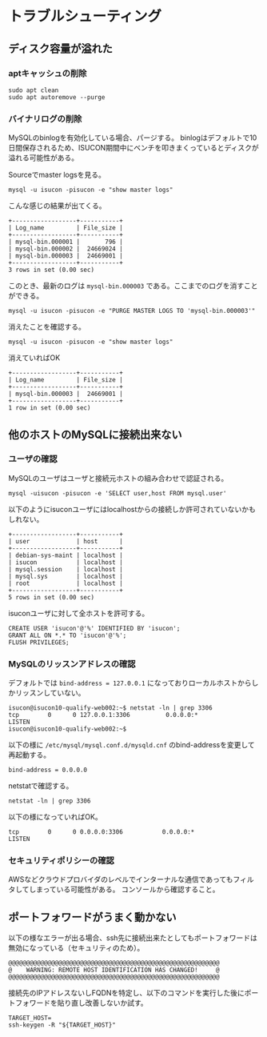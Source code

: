 # トラブルシューティング

## ディスク容量が溢れた

### aptキャッシュの削除

```
sudo apt clean
sudo apt autoremove --purge
```

### バイナリログの削除

MySQLのbinlogを有効化している場合、パージする。
binlogはデフォルトで10日間保存されるため、ISUCON期間中にベンチを叩きまくっているとディスクが溢れる可能性がある。

Sourceでmaster logsを見る。

```
mysql -u isucon -pisucon -e "show master logs"
```

こんな感じの結果が出てくる。

```
+------------------+-----------+
| Log_name         | File_size |
+------------------+-----------+
| mysql-bin.000001 |       796 |
| mysql-bin.000002 |  24669024 |
| mysql-bin.000003 |  24669001 |
+------------------+-----------+
3 rows in set (0.00 sec)
```

このとき、最新のログは `mysql-bin.000003` である。ここまでのログを消すことができる。

```
mysql -u isucon -pisucon -e "PURGE MASTER LOGS TO 'mysql-bin.000003'"
```

消えたことを確認する。

```
mysql -u isucon -pisucon -e "show master logs"
```

消えていればOK

```
+------------------+-----------+
| Log_name         | File_size |
+------------------+-----------+
| mysql-bin.000003 |  24669001 |
+------------------+-----------+
1 row in set (0.00 sec)
```

## 他のホストのMySQLに接続出来ない

### ユーザの確認

MySQLのユーザはユーザと接続元ホストの組み合わせで認証される。

```
mysql -uisucon -pisucon -e 'SELECT user,host FROM mysql.user'
```

以下のようにisuconユーザにはlocalhostからの接続しか許可されていないかもしれない。

```
+------------------+-----------+
| user             | host      |
+------------------+-----------+
| debian-sys-maint | localhost |
| isucon           | localhost |
| mysql.session    | localhost |
| mysql.sys        | localhost |
| root             | localhost |
+------------------+-----------+
5 rows in set (0.00 sec)
```

isuconユーザに対して全ホストを許可する。

```
CREATE USER 'isucon'@'%' IDENTIFIED BY 'isucon';
GRANT ALL ON *.* TO 'isucon'@'%';
FLUSH PRIVILEGES;
```

### MySQLのリッスンアドレスの確認

デフォルトでは `bind-address = 127.0.0.1` になっておりローカルホストからしかリッスンしていない。

```
isucon@isucon10-qualify-web002:~$ netstat -ln | grep 3306
tcp        0      0 127.0.0.1:3306          0.0.0.0:*               LISTEN
isucon@isucon10-qualify-web002:~$
```

以下の様に `/etc/mysql/mysql.conf.d/mysqld.cnf` のbind-addressを変更して再起動する。

```
bind-address = 0.0.0.0
```

netstatで確認する。

```
netstat -ln | grep 3306
```

以下の様になっていればOK。

```
tcp        0      0 0.0.0.0:3306           0.0.0.0:*               LISTEN
```

### セキュリティポリシーの確認

AWSなどクラウドプロバイダのレベルでインターナルな通信であってもフィルタしてしまっている可能性がある。
コンソールから確認すること。

## ポートフォワードがうまく動かない

以下の様なエラーが出る場合、ssh先に接続出来たとしてもポートフォワードは無効になっている（セキュリティのため）。

```
@@@@@@@@@@@@@@@@@@@@@@@@@@@@@@@@@@@@@@@@@@@@@@@@@@@@@@@@@@@
@    WARNING: REMOTE HOST IDENTIFICATION HAS CHANGED!     @
@@@@@@@@@@@@@@@@@@@@@@@@@@@@@@@@@@@@@@@@@@@@@@@@@@@@@@@@@@@
```

接続先のIPアドレスないしFQDNを特定し、以下のコマンドを実行した後にポートフォワードを貼り直し改善しないか試す。

```
TARGET_HOST=
ssh-keygen -R "${TARGET_HOST}"
```
